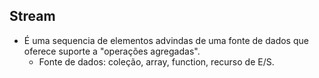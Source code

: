 ## Stream

- É uma sequencia de elementos advindas de uma fonte de dados que oferece suporte a "operações agregadas".
    - Fonte de dados: coleção, array, function, recurso de E/S.